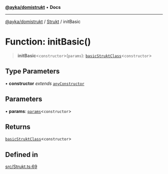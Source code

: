 [**@ayka/domistrukt**](../../../README.md) • **Docs**

***

[@ayka/domistrukt](../../../globals.md) / [Strukt](../README.md) / initBasic

# Function: initBasic()

> **initBasic**\<`constructor`\>(`params`): [`basicStruktClass`](../type-aliases/basicStruktClass.md)\<`constructor`\>

## Type Parameters

• **constructor** *extends* [`anyConstructor`](../../Types/type-aliases/anyConstructor.md)

## Parameters

• **params**: [`params`](../type-aliases/params.md)\<`constructor`\>

## Returns

[`basicStruktClass`](../type-aliases/basicStruktClass.md)\<`constructor`\>

## Defined in

[src/Strukt.ts:69](https://github.com/AndreyMork/domistrukt/blob/f762a0db7b22ee8086aa8c6327967c318f1b8b4e/src/Strukt.ts#L69)
